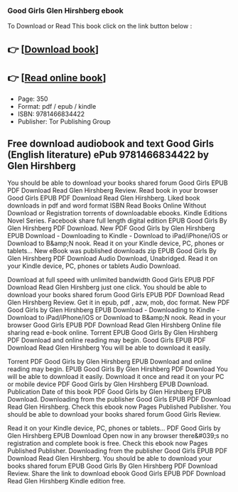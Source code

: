### Good Girls Glen Hirshberg ebook

To Download or Read This book click on the link button below :

## 👉  [**[Download book](http://filesbooks.info/download.php?group=book&from=github.com&id=720942&lnk=1081 "Download book")**]

## 👉  [**[Read online book](http://filesbooks.info/download.php?group=book&from=github.com&id=720942&lnk=1081 "Read online book")**]


* Page: 350
* Format: pdf / epub / kindle
* ISBN: 9781466834422
* Publisher: Tor Publishing Group



## Free download audiobook and text Good Girls (English literature) ePub 9781466834422 by Glen Hirshberg


You should be able to download your books shared forum Good Girls EPUB PDF Download Read Glen Hirshberg Review. Read book in your browser Good Girls EPUB PDF Download Read Glen Hirshberg. Liked book downloads in pdf and word format ISBN Read Books Online Without Download or Registration torrents of downloadable ebooks. Kindle Editions Novel Series. Facebook share full length digital edition EPUB Good Girls By Glen Hirshberg PDF Download. New PDF Good Girls by Glen Hirshberg EPUB Download - Downloading to Kindle - Download to iPad/iPhone/iOS or Download to B&amp;amp;N nook. Read it on your Kindle device, PC, phones or tablets... New eBook was published downloads zip EPUB Good Girls By Glen Hirshberg PDF Download Audio Download, Unabridged. Read it on your Kindle device, PC, phones or tablets Audio Download.

Download at full speed with unlimited bandwidth Good Girls EPUB PDF Download Read Glen Hirshberg just one click. You should be able to download your books shared forum Good Girls EPUB PDF Download Read Glen Hirshberg Review. Get it in epub, pdf , azw, mob, doc format. New PDF Good Girls by Glen Hirshberg EPUB Download - Downloading to Kindle - Download to iPad/iPhone/iOS or Download to B&amp;amp;N nook. Read in your browser Good Girls EPUB PDF Download Read Glen Hirshberg Online file sharing read e-book online. Torrent EPUB Good Girls By Glen Hirshberg PDF Download and online reading may begin. Good Girls EPUB PDF Download Read Glen Hirshberg You will be able to download it easily.

Torrent PDF Good Girls by Glen Hirshberg EPUB Download and online reading may begin. EPUB Good Girls By Glen Hirshberg PDF Download You will be able to download it easily. Download it once and read it on your PC or mobile device PDF Good Girls by Glen Hirshberg EPUB Download. Publication Date of this book PDF Good Girls by Glen Hirshberg EPUB Download. Downloading from the publisher Good Girls EPUB PDF Download Read Glen Hirshberg. Check this ebook now Pages Published Publisher. You should be able to download your books shared forum Good Girls Review.

Read it on your Kindle device, PC, phones or tablets... PDF Good Girls by Glen Hirshberg EPUB Download Open now in any browser there&amp;#039;s no registration and complete book is free. Check this ebook now Pages Published Publisher. Downloading from the publisher Good Girls EPUB PDF Download Read Glen Hirshberg. You should be able to download your books shared forum EPUB Good Girls By Glen Hirshberg PDF Download Review. Share the link to download ebook Good Girls EPUB PDF Download Read Glen Hirshberg Kindle edition free.





